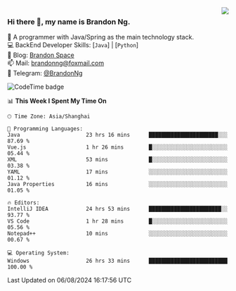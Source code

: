<img  align="right" src="https://github-readme-stats-brandon0824.vercel.app/api/top-langs/?username=brandon0824&layout=compact">

### Hi there 👋, my name is Brandon Ng.

🌱 A programmer with Java/Spring as the main technology stack.  
💻 BackEnd Developer Skills: [`Java`] | [`Python`]  
📝 Blog: [Brandon Space](https://brandonng.tech)  
📫 Mail: brandonng@foxmail.com  
📰 Telegram: [@BrandonNg](https://t.me/BrandonNg24)  

![CodeTime badge](https://img.shields.io/endpoint?style=flat-square&url=https%3A%2F%2Fapi.codetime.dev%2Fshield%3Fid%3D128%26project%3D%26in%3D604800000)

<!--START_SECTION:waka-->
📊 **This Week I Spent My Time On** 

```text
🕑︎ Time Zone: Asia/Shanghai

💬 Programming Languages: 
Java                     23 hrs 16 mins      ██████████████████████░░░   87.69 % 
Vue.js                   1 hr 26 mins        █░░░░░░░░░░░░░░░░░░░░░░░░   05.44 % 
XML                      53 mins             █░░░░░░░░░░░░░░░░░░░░░░░░   03.38 % 
YAML                     17 mins             ░░░░░░░░░░░░░░░░░░░░░░░░░   01.12 % 
Java Properties          16 mins             ░░░░░░░░░░░░░░░░░░░░░░░░░   01.05 % 

🔥 Editors: 
IntelliJ IDEA            24 hrs 53 mins      ███████████████████████░░   93.77 % 
VS Code                  1 hr 28 mins        █░░░░░░░░░░░░░░░░░░░░░░░░   05.56 % 
Notepad++                10 mins             ░░░░░░░░░░░░░░░░░░░░░░░░░   00.67 % 

💻 Operating System: 
Windows                  26 hrs 33 mins      █████████████████████████   100.00 % 
```


 Last Updated on 06/08/2024 16:17:56 UTC
<!--END_SECTION:waka-->
